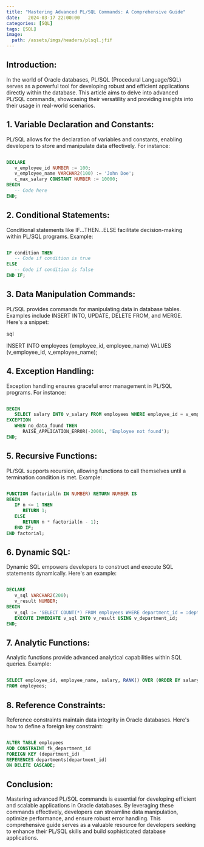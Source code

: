 ```yaml
---
title: "Mastering Advanced PL/SQL Commands: A Comprehensive Guide"
date:   2024-03-17 22:00:00
categories: [SQL]
tags: [SQL]    
image:
  path: /assets/imgs/headers/plsql.jfif
---
```


## Introduction:
In the world of Oracle databases, PL/SQL (Procedural Language/SQL) serves as a powerful tool for developing robust and efficient applications directly within the database. This article aims to delve into advanced PL/SQL commands, showcasing their versatility and providing insights into their usage in real-world scenarios.

## 1. Variable Declaration and Constants:
PL/SQL allows for the declaration of variables and constants, enabling developers to store and manipulate data effectively. For instance:

```sql

DECLARE
   v_employee_id NUMBER := 100;
   v_employee_name VARCHAR2(100) := 'John Doe';
   c_max_salary CONSTANT NUMBER := 10000;
BEGIN
   -- Code here
END;
```

## 2. Conditional Statements:
Conditional statements like IF...THEN...ELSE facilitate decision-making within PL/SQL programs. Example:

```sql

IF condition THEN
   -- Code if condition is true
ELSE
   -- Code if condition is false
END IF;
```

## 3. Data Manipulation Commands:
PL/SQL provides commands for manipulating data in database tables. Examples include INSERT INTO, UPDATE, DELETE FROM, and MERGE. Here's a snippet:

sql

INSERT INTO employees (employee_id, employee_name) VALUES (v_employee_id, v_employee_name);

## 4. Exception Handling:
Exception handling ensures graceful error management in PL/SQL programs. For instance:

```sql

BEGIN
   SELECT salary INTO v_salary FROM employees WHERE employee_id = v_employee_id;
EXCEPTION
   WHEN no_data_found THEN
      RAISE_APPLICATION_ERROR(-20001, 'Employee not found');
END;
```

## 5. Recursive Functions:
PL/SQL supports recursion, allowing functions to call themselves until a termination condition is met. Example:

```sql

FUNCTION factorial(n IN NUMBER) RETURN NUMBER IS
BEGIN
   IF n <= 1 THEN
      RETURN 1;
   ELSE
      RETURN n * factorial(n - 1);
   END IF;
END factorial;
```

## 6. Dynamic SQL:
Dynamic SQL empowers developers to construct and execute SQL statements dynamically. Here's an example:

```sql

DECLARE
   v_sql VARCHAR2(200);
   v_result NUMBER;
BEGIN
   v_sql := 'SELECT COUNT(*) FROM employees WHERE department_id = :dept_id';
   EXECUTE IMMEDIATE v_sql INTO v_result USING v_department_id;
END;
```

## 7. Analytic Functions:
Analytic functions provide advanced analytical capabilities within SQL queries. Example:

```sql

SELECT employee_id, employee_name, salary, RANK() OVER (ORDER BY salary DESC) AS salary_rank
FROM employees;
```
## 8. Reference Constraints:
Reference constraints maintain data integrity in Oracle databases. Here's how to define a foreign key constraint:

```sql

ALTER TABLE employees
ADD CONSTRAINT fk_department_id
FOREIGN KEY (department_id)
REFERENCES departments(department_id)
ON DELETE CASCADE;
```
## Conclusion:
Mastering advanced PL/SQL commands is essential for developing efficient and scalable applications in Oracle databases. By leveraging these commands effectively, developers can streamline data manipulation, optimize performance, and ensure robust error handling. This comprehensive guide serves as a valuable resource for developers seeking to enhance their PL/SQL skills and build sophisticated database applications.
